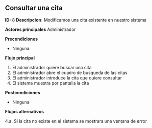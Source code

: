 ## Consultar una cita
**ID:** 8 **Descripcion:** Modificamos una cita existente en nuestro sistema

**Actores principales** Administrador

**Precondiciones**
  * Ninguna

**Flujo principal**
  1. El administrador quiere buscar una cita
  2. El administrador abre el cuadro de busqueda de las citas 
  3. El administrador introduce la cita que quiere consultar
  4. El sistema muestra por pantalla la cita
  
**Postcondiciones**
  * Ninguna

**Flujos alternativos**

  4.a. Si la cita no existe en el sistema se mostrara una ventana de error
